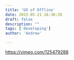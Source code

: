 ```yaml
---
title: 'UX of Offline'
date: 2015-05-21 16:30:29
draft: false
description: ""
tags: ['developing']
author: 'Andrew'

---
```


https://vimeo.com/125479288
